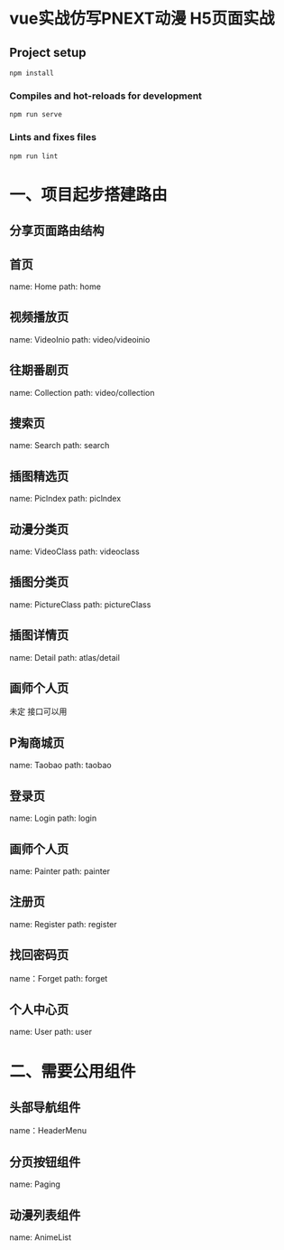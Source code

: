 # vue实战仿写PNEXT动漫 H5页面实战

## Project setup
```
npm install
```

### Compiles and hot-reloads for development
```
npm run serve
```

### Lints and fixes files
```
npm run lint
```

# 一、项目起步搭建路由
## 分享页面路由结构
## 首页
name: Home
path: home

## 视频播放页
name: VideoInio
path: video/videoinio

## 往期番剧页
name: Collection
path: video/collection

## 搜索页
name: Search
path: search

## 插图精选页
name: Piclndex
path: piclndex

## 动漫分类页
name: VideoClass
path: videoclass

## 插图分类页
name: PictureClass
path: pictureClass

## 插图详情页
name: Detail
path: atlas/detail

## 画师个人页
未定 接口可以用

## P淘商城页
name: Taobao
path: taobao

##  登录页
name: Login
path: login

## 画师个人页
name: Painter
path: painter

## 注册页
name: Register
path: register
## 找回密码页
name：Forget
path: forget

## 个人中心页
name: User
path: user
# 二、需要公用组件
## 头部导航组件
name：HeaderMenu
## 分页按钮组件
name: Paging
## 动漫列表组件
name: AnimeList

